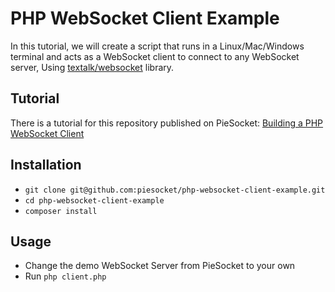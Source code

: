 # PHP WebSocket Client Example
In this tutorial, we will create a script that runs in a Linux/Mac/Windows terminal and acts as a WebSocket client to connect to any WebSocket server, Using [textalk/websocket](https://github.com/Textalk/websocket-php) library.

## Tutorial
There is a tutorial for this repository published on PieSocket: [Building a PHP WebSocket Client](https://www.piesocket.com/blog/how-to-connect-to-websockets-with-php)


## Installation
- `git clone git@github.com:piesocket/php-websocket-client-example.git`
- `cd php-websocket-client-example`
- `composer install`

## Usage
- Change the demo WebSocket Server from PieSocket to your own
- Run `php client.php`